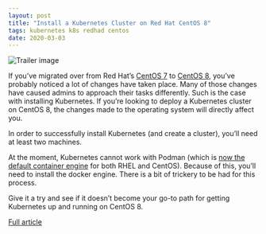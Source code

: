 ```yaml
---
layout: post
title: "Install a Kubernetes Cluster on Red Hat CentOS 8"
tags: kubernetes k8s redhad centos
date: 2020-03-03
---
```


![Trailer image](https://cdn.thenewstack.io/media/2020/03/3ee82415-truck-1030846_640.jpg)

If you’ve migrated over from Red Hat’s 
[CentOS 7](https://www.centos.org/download/) to 
[CentOS 8](https://www.centos.org/), you’ve probably noticed a lot of changes have 
taken place. Many of those changes have caused admins to approach their tasks 
differently. Such is the case with installing Kubernetes. If you’re looking to deploy a 
Kubernetes cluster on CentOS 8, the changes made to the operating system will directly affect you.

In order to successfully install Kubernetes (and create a cluster), you’ll need at least two machines.

At the moment, Kubernetes cannot work with Podman (which is 
[now the default container engine](https://thenewstack.io/check-out-podman-red-hats-daemon-less-docker-alternative/) 
for both RHEL and CentOS). Because of this, you’ll need to install the docker engine. There is a bit 
of trickery to be had for this process.

Give it a try and see if it doesn’t become your go-to path for getting Kubernetes up and running on CentOS 8.

[Full article](https://thenewstack.io/how-to-install-a-kubernetes-cluster-on-red-hat-centos-8/)
